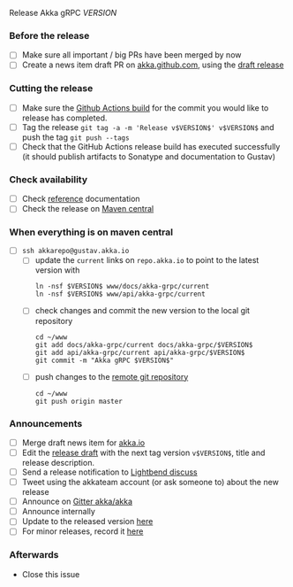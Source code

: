 Release Akka gRPC $VERSION$

<!--

(Liberally copied and adopted from Scala itself https://github.com/scala/scala-dev/blob/b11cd2e4a4431de7867db6b39362bea8fa6650e7/notes/releases/template.md)

For every release, make a copy of this file named after the release, and expand the variables.
Ideally replacing variables could become a script you can run on your local machine.

Variables to be expanded in this template:
- $VERSION$=??? 

-->

### Before the release

- [ ] Make sure all important / big PRs have been merged by now
- [ ] Create a news item draft PR on [akka.github.com](https://github.com/akka/akka.github.com), using the [draft release](https://github.com/akka/akka-grpc/releases)

### Cutting the release

- [ ] Make sure the [Github Actions build](https://github.com/akka/akka-grpc/actions?query=branch%3Amain) for the commit you would like to release has completed.
- [ ] Tag the release `git tag -a -m 'Release v$VERSION$' v$VERSION$` and push the tag `git push --tags`
- [ ] Check that the GitHub Actions release build has executed successfully (it should publish artifacts to Sonatype and documentation to Gustav)

### Check availability

- [ ] Check [reference](https://doc.akka.io/docs/akka-grpc/$VERSION$/) documentation
- [ ] Check the release on [Maven central](https://repo1.maven.org/maven2/com/lightbend/akka/grpc/akka-grpc-scalapb-protoc-plugin_2.12/$VERSION$/)

### When everything is on maven central
  - [ ] `ssh akkarepo@gustav.akka.io`
    - [ ] update the `current` links on `repo.akka.io` to point to the latest version with
         ```
         ln -nsf $VERSION$ www/docs/akka-grpc/current
         ln -nsf $VERSION$ www/api/akka-grpc/current
         ```
    - [ ] check changes and commit the new version to the local git repository
         ```
         cd ~/www
         git add docs/akka-grpc/current docs/akka-grpc/$VERSION$
         git add api/akka-grpc/current api/akka-grpc/$VERSION$
         git commit -m "Akka gRPC $VERSION$"
         ```
    - [ ] push changes to the [remote git repository](https://github.com/akka/doc.akka.io)
         ```
         cd ~/www
         git push origin master
         ```

### Announcements

- [ ] Merge draft news item for [akka.io](https://github.com/akka/akka.github.com)
- [ ] Edit the [release draft](https://github.com/akka/akka-grpc/releases) with the next tag version `v$VERSION$`, title and release description.
- [ ] Send a release notification to [Lightbend discuss](https://discuss.akka.io)
- [ ] Tweet using the akkateam account (or ask someone to) about the new release
- [ ] Announce on [Gitter akka/akka](https://gitter.im/akka/akka)
- [ ] Announce internally
- [ ] Update to the released version [here](https://github.com/lightbend/lightbend-technology-intro-doc/blob/master/docs/modules/getting-help/examples/project/akka-grpc.sbt)
- [ ] For minor releases, record it [here](https://github.com/lightbend/together-portal/blob/master/app/models/Product.scala#L48)

### Afterwards

- Close this issue
